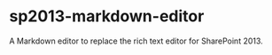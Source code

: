 sp2013-markdown-editor
======================

A Markdown editor to replace the rich text editor for SharePoint 2013.
